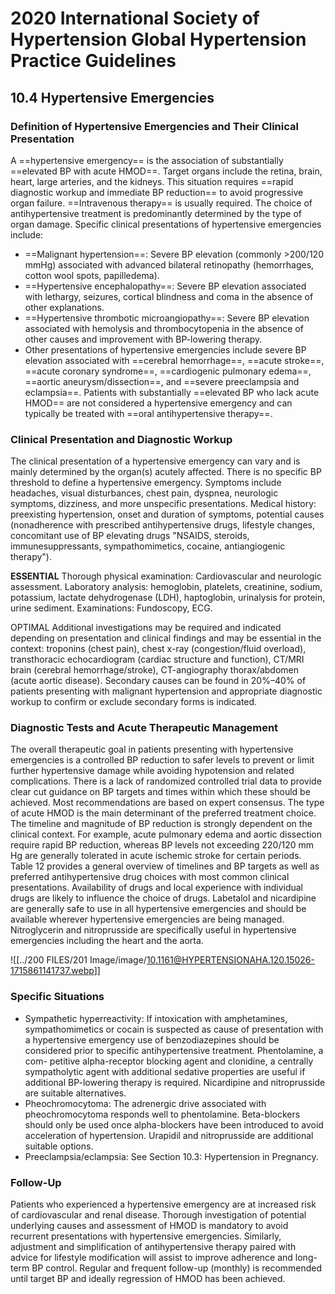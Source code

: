 # 2020 International Society of Hypertension Global Hypertension Practice Guidelines
## 10.4 Hypertensive Emergencies
### Definition of Hypertensive Emergencies and Their Clinical Presentation
A ==hypertensive emergency== is the association of substantially ==elevated BP with acute HMOD==. Target organs include the retina, brain, heart, large arteries, and the kidneys. This situation requires ==rapid diagnostic workup and immediate BP reduction== to avoid progressive organ failure. ==Intravenous therapy== is usually required. The choice of antihypertensive treatment is predominantly determined by the type of organ damage. Specific clinical presentations of hypertensive emergencies include:
- ==Malignant hypertension==: Severe BP elevation (commonly >200/120 mmHg) associated with advanced bilateral retinopathy (hemorrhages, cotton wool spots, papilledema).
- ==Hypertensive encephalopathy==: Severe BP elevation associated with lethargy, seizures, cortical blindness and coma in the absence of other explanations.
- ==Hypertensive thrombotic microangiopathy==: Severe BP elevation associated with hemolysis and thrombocytopenia in the absence of other causes and improvement with BP-lowering therapy.
- Other presentations of hypertensive emergencies include severe BP elevation associated with ==cerebral hemorrhage==, ==acute stroke==, ==acute coronary syndrome==, ==cardiogenic pulmonary edema==, ==aortic aneurysm/dissection==, and ==severe preeclampsia and eclampsia==.
Patients with substantially ==elevated BP who lack acute HMOD== are not considered a hypertensive emergency and can typically be treated with ==oral antihypertensive therapy==.

### Clinical Presentation and Diagnostic Workup
The clinical presentation of a hypertensive emergency can vary and is mainly determined by the organ(s) acutely affected. There is no specific BP threshold to define a hypertensive emergency.
Symptoms include headaches, visual disturbances, chest pain, dyspnea, neurologic symptoms, dizziness, and more unspecific presentations.
Medical history: preexisting hypertension, onset and duration of symptoms, potential causes (nonadherence with prescribed antihypertensive drugs, lifestyle changes, concomitant use of BP elevating drugs "NSAIDS, steroids, immunesuppressants, sympathomimetics, cocaine, antiangiogenic therapy").

**ESSENTIAL** Thorough physical examination: Cardiovascular and neurologic assessment. Laboratory analysis: hemoglobin, platelets, creatinine, sodium, potassium, lactate dehydrogenase (LDH), haptoglobin, urinalysis for protein, urine sediment. Examinations: Fundoscopy, ECG.

OPTIMAL Additional investigations may be required and indicated depending on presentation and clinical findings and may be essential in the context: troponins (chest pain), chest x-ray (congestion/fluid overload), transthoracic echocardiogram (cardiac structure and function), CT/MRI brain (cerebral hemorrhage/stroke), CT-angiography thorax/abdomen (acute aortic disease). Secondary causes can be found in 20%–40% of patients presenting with malignant hypertension and appropriate diagnostic workup to confirm or exclude secondary forms is indicated.

### Diagnostic Tests and Acute Therapeutic Management
The overall therapeutic goal in patients presenting with hypertensive emergencies is a controlled BP reduction to safer levels to prevent or limit further hypertensive damage while avoiding hypotension and related complications. There is a lack of randomized controlled trial data to provide clear cut guidance on BP targets and times within which these should be achieved. Most recommendations are based on expert consensus. The type of acute HMOD is the main determinant of the preferred treatment choice. The timeline and magnitude of BP reduction is strongly dependent on the clinical context. For example, acute pulmonary edema and aortic dissection require rapid BP reduction, whereas BP levels not exceeding 220/120 mm Hg are generally tolerated in acute ischemic stroke for certain periods. Table 12 provides a general overview of timelines and BP targets as well as preferred antihypertensive drug choices with most common clinical presentations. Availability of drugs and local experience with individual drugs are likely to influence the choice of drugs. Labetalol and nicardipine are generally safe to use in all hypertensive emergencies and should be available wherever hypertensive emergencies are being managed. Nitroglycerin and nitroprusside are specifically useful in hypertensive emergencies including the heart and the aorta.

![[../200 FILES/201 Image/image/10.1161@HYPERTENSIONAHA.120.15026-1715861141737.webp]]

### Specific Situations
- Sympathetic hyperreactivity: If intoxication with amphetamines, sympathomimetics or cocain is suspected as cause of presentation with a hypertensive emergency use of benzodiazepines should be considered prior to specific antihypertensive treatment. Phentolamine, a com- petitive alpha-receptor blocking agent and clonidine, a centrally sympatholytic agent with additional sedative properties are useful if additional BP-lowering therapy is required. Nicardipine and nitroprusside are suitable alternatives.
- Pheochromocytoma: The adrenergic drive associated with pheochromocytoma responds well to phentolamine. Beta-blockers should only be used once alpha-blockers have been introduced to avoid acceleration of hypertension. Urapidil and nitroprusside are additional suitable options.
- Preeclampsia/eclampsia: See Section 10.3: Hypertension in Pregnancy.

### Follow-Up
Patients who experienced a hypertensive emergency are at increased risk of cardiovascular and renal disease. Thorough investigation of potential underlying causes and assessment of HMOD is mandatory to avoid recurrent presentations with hypertensive emergencies. Similarly, adjustment and simplification of antihypertensive therapy paired with advice for lifestyle modification will assist to improve adherence and long-term BP control. Regular and frequent follow-up (monthly) is recommended until target BP and ideally regression of HMOD has been achieved.